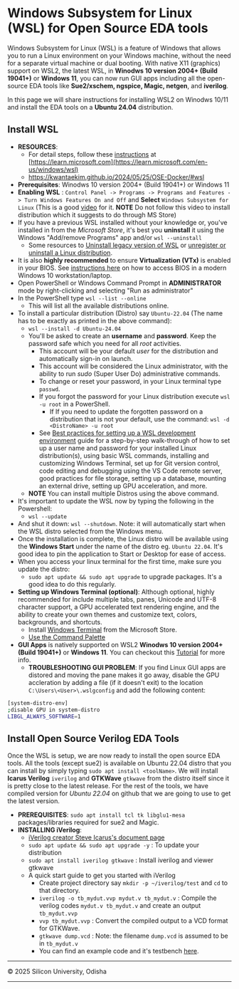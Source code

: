 # Windows Subsystem for Linux (WSL) for Open Source EDA tools

Windows Subsystem for Linux (WSL) is a feature of Windows that allows you to run a Linux environment on your Windows machine, without the need for a separate virtual machine or dual booting. With native X11 (graphics) support on WSL2, the latest WSL, in **Winodws 10 version 2004+ (Build 19041+)** or **Windows 11**, you can now run GUI apps including all the open-source EDA tools like **Sue2/xschem, ngspice, Magic, netgen**, and **iverilog**.

In this page we will share instructions for installing WSL2 on Winodws 10/11 and install the EDA tools on a **Ubuntu 24.04** distribution.
  
## Install WSL
- **RESOURCES**:
  - For detail steps, follow these [instructions](https://learn.microsoft.com/en-us/windows/wsl/install) at [https://learn.microsoft.com](https://learn.microsoft.com/en-us/windows/wsl)
  - https://kwantaekim.github.io/2024/05/25/OSE-Docker/#wsl
- **Prerequisites**: Winodws 10 version 2004+ (Build 19041+) or Windows 11
- **Enabling WSL** : `Control Panel -> Programs -> Programs and Features -> Turn Windows Features On and Off` and **Select** `Windows Subsystem for Linux`  (This is a good [video](https://kwantaekim.github.io/2024/05/25/OSE-Docker/#wsl) for it. **NOTE** Do not follow this video to install distribution which it suggests to do through MS Store)
- If you have a previous WSL installed without your knowledge or, you've installed in from the _Microsoft Store_, it's best you **uninstall** it using the Windows "Add/remove Programs" app and/or `wsl --uninstall`
  - Some resources to [Uninstall legacy version of WSL](https://learn.microsoft.com/en-us/windows/wsl/troubleshooting#uninstall-legacy-version-of-wsl) or [unregister or uninstall a Linux distribution](https://learn.microsoft.com/en-us/windows/wsl/basic-commands#unregister-or-uninstall-a-linux-distribution).
- It is also **highly recommended** to ensure **Virtualization (VTx)** is enabled in your BIOS. See [instructions here](https://www.laptopmag.com/articles/access-bios-windows-10) on how to access BIOS in a modern Windows 10 workstation/laptop. 
- Open PowerShell or Windows Command Prompt in **ADMINISTRATOR** mode by right-clicking and selecting "Run as administrator"
- In the PowerShell type `wsl --list --online`
  - This will list all the available distributions online. 
- To install a particular distribution (Distro) say `Ubuntu-22.04` (The name has to be exactly as printed in the above command):
  - `wsl --install -d Ubuntu-24.04`
  - You'll be asked to create an **username** and **password**. Keep the password safe which you need for all _root_ activities.
    - This account will be your default _user_ for the distribution and automatically sign-in on launch.
    - This account will be considered the Linux administrator, with the ability to run *sudo* (Super User Do) administrative commands.
    - To change or reset your password, in your Linux terminal type `passwd`.
    - If you forgot the password for your Linux distribution execute `wsl -u root` in a PowerShell.
      - If If you need to update the forgotten password on a distribution that is not your default, use the command: `wsl -d <DistroName> -u root`
    - See [Best practices for setting up a WSL development environment](https://learn.microsoft.com/en-us/windows/wsl/setup/environment#set-up-your-linux-username-and-password) guide for a step-by-step walk-through of how to set up a user name and password for your installed Linux distribution(s), using basic WSL commands, installing and customizing Windows Terminal, set up for Git version control, code editing and debugging using the VS Code remote server, good practices for file storage, setting up a database, mounting an external drive, setting up GPU acceleration, and more.
  - **NOTE** You can install multiple Distros using the above command.
- It's important to update the WSL now by typing the following in the Powershell:
  - `wsl --update`
- And shut it down: `wsl --shutdown`. Note: it will automatically start when the WSL distro selected from the Windows menu.
- Once the installation is complete, the Linux distro will be available using the **Windows Start** under the name of the distro eg. `Ubuntu 22.04`. It's good idea to pin the application to Start or Desktop for ease of access.  
- When you access your linux terminal for the first time, make sure you update the distro:
  - `sudo apt update && sudo apt upgrade` to upgrade packages. It's a good idea to do this regularly.
- **Setting up Windows Terminal (optional)**: Although optional, highly recommended for include multiple tabs, panes, Unicode and UTF-8 character support, a GPU accelerated text rendering engine, and the ability to create your own themes and customize text, colors, backgrounds, and shortcuts.
  - Install [Windows Terminal](https://learn.microsoft.com/en-us/windows/terminal/get-started) from the Microsoft Store.
  - [Use the Command Palette](https://learn.microsoft.com/en-us/windows/terminal/get-started#invoke-the-command-palette)
- **GUI Apps** is natively supported on WSL2 **Winodws 10 version 2004+ (Build 19041+)** or **Windows 11**. You can checkout this [Tutorial](https://learn.microsoft.com/en-us/windows/wsl/tutorials/gui-apps) for more info.
  - **TROUBLESHOOTING GUI PROBLEM**: If you find Linux GUI apps are distored and moving the pane makes it go away, disable the GPU accleration by adding a file (if it doesn't exit) to the location `C:\Users\<User>\.wslgconfig` and add the following content:

```bash
[system-distro-env]
;disable GPU in system-distro
LIBGL_ALWAYS_SOFTWARE=1
```
## Install Open Source Verilog EDA Tools
Once the WSL is setup, we are now ready to install the open source EDA tools. All the tools (except sue2) is available on Ubuntu 22.04 distro that you can install by simply typing `sudo apt install <toolName>`. We will install **Icarus Verilog** `iverilog` 
 and **GTKWave** `gtkwave` from the distro itself since it is pretty close to the latest release. For the rest of the tools, we have compiled version for *Ubuntu 22.04* on github that we are going to use to get the latest version.

- **PREREQUISITES**: `sudo apt install tcl tk libglu1-mesa`  packages/libraries required for sue2 and Magic.
- **INSTALLING iVerilog**:
  - [iVerilog creator Steve Icarus's document page](https://steveicarus.github.io/iverilog)
  - `sudo apt update && sudo apt upgrade -y` : To update your distribution
  - `sudo apt install iverilog gtkwave` : Install iverilog and viewer gtkwave
  - A quick start guide to get you started with iVerilog
    - Create project directory say `mkdir -p ~/iverilog/test` and `cd` to that directory.
    - `iverilog -o tb_mydut.vvp mydut.v tb_mydut.v` : Compile the verilog codes `mydut.v tb_mydut.v` and create an output `tb_mydut.vvp`
    - `vvp tb_mydut.vvp` : Convert the compiled output to a VCD format for GTKWave.
    - `gtkwave dump.vcd` : Note: the filename `dump.vcd` is assumed to be in `tb_mydut.v`
    - You can find an example code and it's testbench [here](https://github.com/silicon-vlsi/VLSI-2024).

---
&copy; 2025 Silicon University, Odisha  

* * *

[OpenRAM]:              https://openram.soe.ucsc.edu/
[OpenRAMgit]:           https://github.com/VLSIDA/OpenRAM 
[OpenRAMpaper]:         https://ieeexplore.ieee.org/document/7827670/
[SCMOS]:                https://www.mosis.com/files/scmos/scmos.pdf
[NGSpice]:              http://ngspice.sourceforge.net
[NGSpiceMan]:           http://ngspice.sourceforge.net/docs/ngspice-html-manual/manual.xhtml
[Magic]:                http://opencircuitdesign.com/magic/
[Netgen]:               http://opencircuitdesign.com/netgen/


